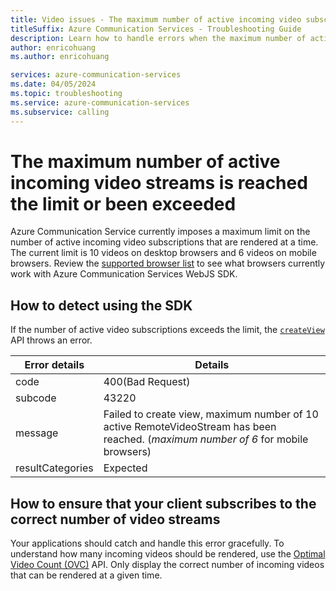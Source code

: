 ```yaml
---
title: Video issues - The maximum number of active incoming video subscriptions is exceeded 
titleSuffix: Azure Communication Services - Troubleshooting Guide
description: Learn how to handle errors when the maximum number of active incoming video subscriptions was reached
author: enricohuang
ms.author: enricohuang

services: azure-communication-services
ms.date: 04/05/2024
ms.topic: troubleshooting
ms.service: azure-communication-services
ms.subservice: calling
---
```

# The maximum number of active incoming video streams is reached the limit or been exceeded
Azure Communication Service currently imposes a maximum limit on the number of active incoming video subscriptions that are rendered at a time. The current limit is 10 videos on desktop browsers and 6 videos on mobile browsers. Review the [supported browser list](../../../../concepts/voice-video-calling/calling-sdk-features.md#javascript-calling-sdk-support-by-os-and-browser) to see what browsers currently work with Azure Communication Services WebJS SDK.

## How to detect using the SDK
If the number of active video subscriptions exceeds the limit, the [`createView`](/javascript/api/%40azure/communication-react/statefulcallclient?view=azure-node-latest&preserve-view=true#@azure-communication-react-statefulcallclient-createview) API throws an error.


| Error details    | Details                                               |
|------------------|-------------------------------------------------------|
| code             | 400(Bad Request)                                      |
| subcode          | 43220                                                 |
| message          | Failed to create view, maximum number of 10 active RemoteVideoStream has been reached. (*maximum number of 6* for mobile browsers) |
| resultCategories | Expected                                              |

## How to ensure that your client subscribes to the correct number of video streams
Your applications should catch and handle this error gracefully. To understand how many incoming videos  should be rendered, use the [Optimal Video Count (OVC)](../../../../how-tos/calling-sdk/manage-video.md?pivots=platform-web#remote-video-quality) API. Only display the correct number of incoming videos that can be rendered at a given time.

